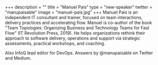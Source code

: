 +++
description = ""
title = "Manuel Pais"
type = "new-speaker"
twitter = "manupaisable"
image = "manuel-pais.jpg"
+++
Manuel Pais is an independent IT consultant and trainer, focused on team interactions, delivery practices and accelerating flow. Manuel is co-author of the book "Team Topologies: Organizing Business and Technology Teams for Fast Flow" (IT Revolution Press, 2019). He helps organizations rethink their approach to software delivery, operations and support via strategic assessments, practical workshops, and coaching.

Also InfoQ lead editor for DevOps. Answers by @manupaisable on Twitter and Medium.